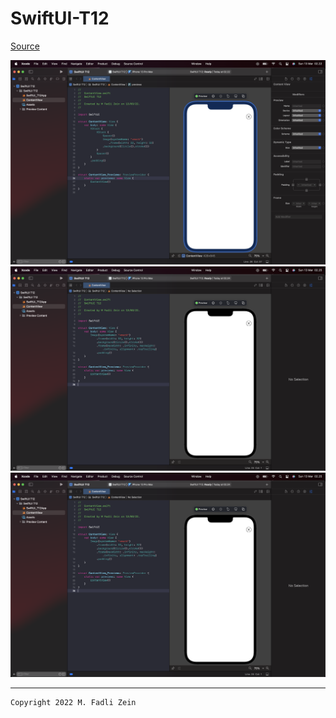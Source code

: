 # SwiftUI-T12

[Source](https://designcode.io/swiftui-handbook-max-width-and-frame-alignment)

<pre>
<img src="preview/example1.png">
<img src="preview/example2.png">
<img src="preview/example2.png">
</pre>

---

```
Copyright 2022 M. Fadli Zein
```

